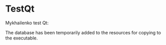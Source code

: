 # TestQt

Mykhailenko test Qt:

The database has been temporarily added to the resources for copying to the executable.